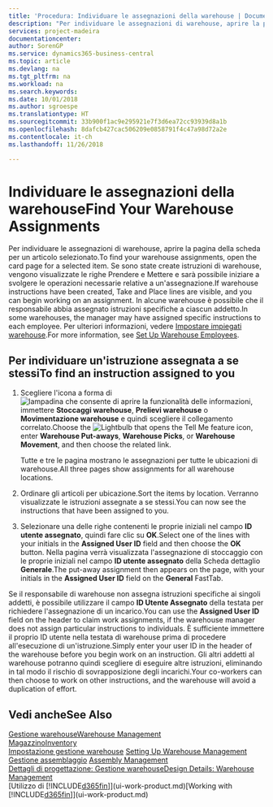 ```yaml
---
title: 'Procedura: Individuare le assegnazioni della warehouse | Documenti Microsoft'
description: "Per individuare le assegnazioni di warehouse, aprire la pagina della scheda per un articolo selezionato. Se sono state create istruzioni di warehouse, vengono visualizzate le righe Prendere e Mettere e sarà possibile iniziare a svolgere le operazioni necessarie relative a un'assegnazione. In alcune warehouse è possibile che il responsabile abbia assegnato istruzioni specifiche a ciascun addetto."
services: project-madeira
documentationcenter: 
author: SorenGP
ms.service: dynamics365-business-central
ms.topic: article
ms.devlang: na
ms.tgt_pltfrm: na
ms.workload: na
ms.search.keywords: 
ms.date: 10/01/2018
ms.author: sgroespe
ms.translationtype: HT
ms.sourcegitcommit: 33b900f1ac9e295921e7f3d6ea72cc93939d8a1b
ms.openlocfilehash: 8dafcb427cac506209e0858791f4c47a98d72a2e
ms.contentlocale: it-ch
ms.lasthandoff: 11/26/2018

---
```

# <a name="find-your-warehouse-assignments"></a><span data-ttu-id="ce350-105">Individuare le assegnazioni della warehouse</span><span class="sxs-lookup"><span data-stu-id="ce350-105">Find Your Warehouse Assignments</span></span>
<span data-ttu-id="ce350-106">Per individuare le assegnazioni di warehouse, aprire la pagina della scheda per un articolo selezionato.</span><span class="sxs-lookup"><span data-stu-id="ce350-106">To find your warehouse assignments, open the card page for a selected item.</span></span> <span data-ttu-id="ce350-107">Se sono state create istruzioni di warehouse, vengono visualizzate le righe Prendere e Mettere e sarà possibile iniziare a svolgere le operazioni necessarie relative a un'assegnazione.</span><span class="sxs-lookup"><span data-stu-id="ce350-107">If warehouse instructions have been created, Take and Place lines are visible, and you can begin working on an assignment.</span></span> <span data-ttu-id="ce350-108">In alcune warehouse è possibile che il responsabile abbia assegnato istruzioni specifiche a ciascun addetto.</span><span class="sxs-lookup"><span data-stu-id="ce350-108">In some warehouses, the manager may have assigned specific instructions to each employee.</span></span> <span data-ttu-id="ce350-109">Per ulteriori informazioni, vedere [Impostare impiegati warehouse](warehouse-how-to-set-up-warehouse-employees.md).</span><span class="sxs-lookup"><span data-stu-id="ce350-109">For more information, see [Set Up Warehouse Employees](warehouse-how-to-set-up-warehouse-employees.md).</span></span>

## <a name="to-find-an-instruction-assigned-to-you"></a><span data-ttu-id="ce350-110">Per individuare un'istruzione assegnata a se stessi</span><span class="sxs-lookup"><span data-stu-id="ce350-110">To find an instruction assigned to you</span></span>  
1.  <span data-ttu-id="ce350-111">Scegliere l'icona a forma di ![lampadina che consente di aprire la funzionalità delle informazioni](media/ui-search/search_small.png "Informazioni sull'operazione che si desidera eseguire"), immettere **Stoccaggi warehouse**, **Prelievi warehouse** o **Movimentazione warehouse** e quindi scegliere il collegamento correlato.</span><span class="sxs-lookup"><span data-stu-id="ce350-111">Choose the ![Lightbulb that opens the Tell Me feature](media/ui-search/search_small.png "Tell me what you want to do") icon, enter **Warehouse Put-aways**, **Warehouse Picks**, or **Warehouse Movement**, and then choose the related link.</span></span>

    <span data-ttu-id="ce350-112">Tutte e tre le pagina mostrano le assegnazioni per tutte le ubicazioni di warehouse.</span><span class="sxs-lookup"><span data-stu-id="ce350-112">All three pages show assignments for all warehouse locations.</span></span>  

2. <span data-ttu-id="ce350-113">Ordinare gli articoli per ubicazione.</span><span class="sxs-lookup"><span data-stu-id="ce350-113">Sort the items by location.</span></span> <span data-ttu-id="ce350-114">Verranno visualizzate le istruzioni assegnate a se stessi.</span><span class="sxs-lookup"><span data-stu-id="ce350-114">You can now see the instructions that have been assigned to you.</span></span>  
3. <span data-ttu-id="ce350-115">Selezionare una delle righe contenenti le proprie iniziali nel campo **ID utente assegnato**, quindi fare clic su **OK**.</span><span class="sxs-lookup"><span data-stu-id="ce350-115">Select one of the lines with your initials in the **Assigned User ID** field and then choose the **OK** button.</span></span> <span data-ttu-id="ce350-116">Nella pagina verrà visualizzata l'assegnazione di stoccaggio con le proprie iniziali nel campo **ID utente assegnato** della Scheda dettaglio **Generale**.</span><span class="sxs-lookup"><span data-stu-id="ce350-116">The put-away assignment then appears on the page, with your initials in the **Assigned User ID** field on the **General** FastTab.</span></span>  

<span data-ttu-id="ce350-117">Se il responsabile di warehouse non assegna istruzioni specifiche ai singoli addetti, è possibile utilizzare il campo **ID Utente Assegnato** della testata per richiedere l'assegnazione di un incarico.</span><span class="sxs-lookup"><span data-stu-id="ce350-117">You can use the **Assigned User ID** field on the header to claim work assignments, if the warehouse manager does not assign particular instructions to individuals.</span></span> <span data-ttu-id="ce350-118">È sufficiente immettere il proprio ID utente nella testata di warehouse prima di procedere all'esecuzione di un'istruzione.</span><span class="sxs-lookup"><span data-stu-id="ce350-118">Simply enter your user ID in the header of the warehouse before you begin work on an instruction.</span></span> <span data-ttu-id="ce350-119">Gli altri addetti al warehouse potranno quindi scegliere di eseguire altre istruzioni, eliminando in tal modo il rischio di sovrapposizione degli incarichi.</span><span class="sxs-lookup"><span data-stu-id="ce350-119">Your co-workers can then choose to work on other instructions, and the warehouse will avoid a duplication of effort.</span></span>  

## <a name="see-also"></a><span data-ttu-id="ce350-120">Vedi anche</span><span class="sxs-lookup"><span data-stu-id="ce350-120">See Also</span></span>  
[<span data-ttu-id="ce350-121">Gestione warehouse</span><span class="sxs-lookup"><span data-stu-id="ce350-121">Warehouse Management</span></span>](warehouse-manage-warehouse.md)  
[<span data-ttu-id="ce350-122">Magazzino</span><span class="sxs-lookup"><span data-stu-id="ce350-122">Inventory</span></span>](inventory-manage-inventory.md)  
<span data-ttu-id="ce350-123">[Impostazione gestione warehouse](warehouse-setup-warehouse.md)   </span><span class="sxs-lookup"><span data-stu-id="ce350-123">[Setting Up Warehouse Management](warehouse-setup-warehouse.md)   </span></span>  
<span data-ttu-id="ce350-124">[Gestione assemblaggio](assembly-assemble-items.md)  </span><span class="sxs-lookup"><span data-stu-id="ce350-124">[Assembly Management](assembly-assemble-items.md)  </span></span>  
[<span data-ttu-id="ce350-125">Dettagli di progettazione: Gestione warehouse</span><span class="sxs-lookup"><span data-stu-id="ce350-125">Design Details: Warehouse Management</span></span>](design-details-warehouse-management.md)  
<span data-ttu-id="ce350-126">[Utilizzo di [!INCLUDE[d365fin](includes/d365fin_md.md)]](ui-work-product.md)</span><span class="sxs-lookup"><span data-stu-id="ce350-126">[Working with [!INCLUDE[d365fin](includes/d365fin_md.md)]](ui-work-product.md)</span></span> 


